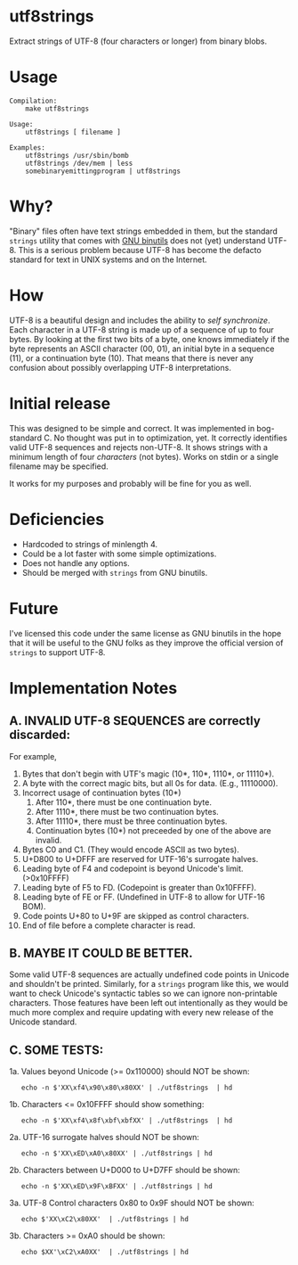 # utf8strings
Extract strings of UTF-8 (four characters or longer) from binary blobs.

# Usage

    Compilation:
        make utf8strings

    Usage:
        utf8strings [ filename ]

    Examples:
        utf8strings /usr/sbin/bomb
        utf8strings /dev/mem | less
        somebinaryemittingprogram | utf8strings 

# Why?

"Binary" files often have text strings embedded in them, but the
standard `strings` utility that comes with [GNU
binutils](https://gnu.org/software/binutils/) does not (yet)
understand UTF-8. This is a serious problem because UTF-8 has become
the defacto standard for text in UNIX systems and on the Internet.

# How

UTF-8 is a beautiful design and includes the ability to _self
synchronize_. Each character in a UTF-8 string is made up of a
sequence of up to four bytes. By looking at the first two bits of a
byte, one knows immediately if the byte represents an ASCII character
(00, 01), an initial byte in a sequence (11), or a continuation byte
(10). That means that there is never any confusion about possibly
overlapping UTF-8 interpretations.

# Initial release 

This was designed to be simple and correct. It was implemented in
bog-standard C. No thought was put in to optimization, yet. It
correctly identifies valid UTF-8 sequences and rejects non-UTF-8. It
shows strings with a minimum length of four *characters* (not bytes).
Works on stdin or a single filename may be specified.

It works for my purposes and probably will be fine for you as well.

# Deficiencies
* Hardcoded to strings of minlength 4. 
* Could be a lot faster with some simple optimizations.
* Does not handle any options.
* Should be merged with `strings` from GNU binutils.

# Future

I've licensed this code under the same license as GNU binutils in the
hope that it will be useful to the GNU folks as they improve the
official version of `strings` to support UTF-8.

# Implementation Notes

## A. INVALID UTF-8 SEQUENCES are correctly discarded:
For example,
   1. Bytes that don't begin with UTF's magic (10*, 110*, 1110*, or 11110*).
   2. A byte with the correct magic bits, but all 0s for data. (E.g., 11110000).
   3. Incorrect usage of continuation bytes (10*) 
      1. After 110*, there must be one continuation byte.
      2. After 1110*, there must be two continuation bytes.
      3. After 11110*, there must be three continuation bytes.
      4. Continuation bytes (10*) not preceeded by one of the above are invalid.
   4. Bytes C0 and C1. (They would encode ASCII as two bytes).
   5. U+D800 to U+DFFF are reserved for UTF-16's surrogate halves.
   6. Leading byte of F4 and codepoint is beyond Unicode's limit. (>0x10FFFF)
   7. Leading byte of F5 to FD. (Codepoint is greater than 0x10FFFF).
   8. Leading byte of FE or FF. (Undefined in UTF-8 to allow for UTF-16 BOM).
   9. Code points U+80 to U+9F are skipped as control characters.
  10. End of file before a complete character is read.

## B. MAYBE IT COULD BE BETTER.

   Some valid UTF-8 sequences are actually undefined code points in
   Unicode and shouldn't be printed. Similarly, for a `strings`
   program like this, we would want to check Unicode's syntactic
   tables so we can ignore non-printable characters. Those features
   have been left out intentionally as they would be much more complex
   and require updating with every new release of the Unicode
   standard.

## C. SOME TESTS:
   1a. Values beyond Unicode (>= 0x110000) should NOT be shown:

       echo -n $'XX\xf4\x90\x80\x80XX' | ./utf8strings  | hd

   1b. Characters <= 0x10FFFF should show something:

       echo -n $'XX\xf4\x8f\xbf\xbfXX' | ./utf8strings  | hd

   2a. UTF-16 surrogate halves should NOT be shown:

       echo -n $'XX\xED\xA0\x80XX' | ./utf8strings | hd

   2b. Characters between U+D000 to U+D7FF should be shown:

       echo -n $'XX\xED\x9F\xBFXX' | ./utf8strings | hd

   3a. UTF-8 Control characters 0x80 to 0x9F should NOT be shown:

       echo $'XX\xC2\x80XX'  | ./utf8strings | hd

   3b. Characters >= 0xA0 should be shown:

       echo $XX'\xC2\xA0XX'  | ./utf8strings | hd
